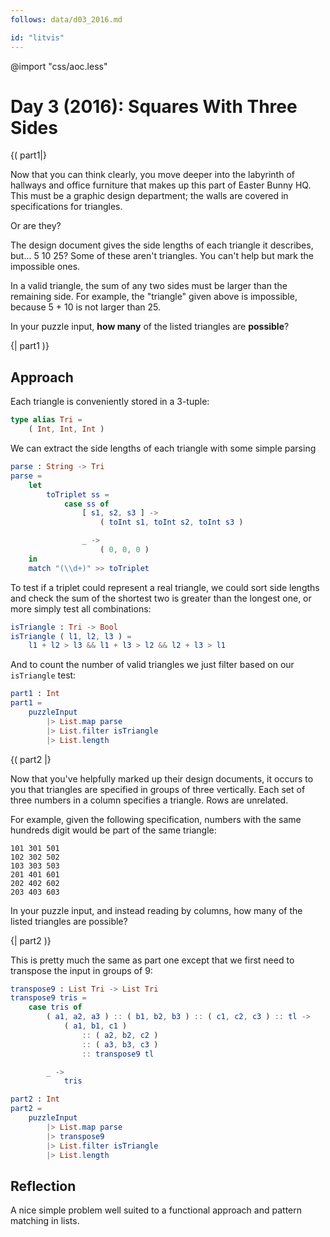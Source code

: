```yaml
---
follows: data/d03_2016.md

id: "litvis"
---
```


@import "css/aoc.less"

# Day 3 (2016): Squares With Three Sides

{( part1|}

Now that you can think clearly, you move deeper into the labyrinth of hallways and office furniture that makes up this part of Easter Bunny HQ. This must be a graphic design department; the walls are covered in specifications for triangles.

Or are they?

The design document gives the side lengths of each triangle it describes, but... 5 10 25? Some of these aren't triangles. You can't help but mark the impossible ones.

In a valid triangle, the sum of any two sides must be larger than the remaining side. For example, the "triangle" given above is impossible, because 5 + 10 is not larger than 25.

In your puzzle input, **how many** of the listed triangles are **possible**?

{| part1 )}

## Approach

Each triangle is conveniently stored in a 3-tuple:

```elm {l}
type alias Tri =
    ( Int, Int, Int )
```

We can extract the side lengths of each triangle with some simple parsing

```elm {l}
parse : String -> Tri
parse =
    let
        toTriplet ss =
            case ss of
                [ s1, s2, s3 ] ->
                    ( toInt s1, toInt s2, toInt s3 )

                _ ->
                    ( 0, 0, 0 )
    in
    match "(\\d+)" >> toTriplet
```

To test if a triplet could represent a real triangle, we could sort side lengths and check the sum of the shortest two is greater than the longest one, or more simply test all combinations:

```elm {l}
isTriangle : Tri -> Bool
isTriangle ( l1, l2, l3 ) =
    l1 + l2 > l3 && l1 + l3 > l2 && l2 + l3 > l1
```

And to count the number of valid triangles we just filter based on our `isTriangle` test:

```elm {l r}
part1 : Int
part1 =
    puzzleInput
        |> List.map parse
        |> List.filter isTriangle
        |> List.length
```

{( part2 |}

Now that you've helpfully marked up their design documents, it occurs to you that triangles are specified in groups of three vertically. Each set of three numbers in a column specifies a triangle. Rows are unrelated.

For example, given the following specification, numbers with the same hundreds digit would be part of the same triangle:

    101 301 501
    102 302 502
    103 303 503
    201 401 601
    202 402 602
    203 403 603

In your puzzle input, and instead reading by columns, how many of the listed triangles are possible?

{| part2 )}

This is pretty much the same as part one except that we first need to transpose the input in groups of 9:

```elm {l}
transpose9 : List Tri -> List Tri
transpose9 tris =
    case tris of
        ( a1, a2, a3 ) :: ( b1, b2, b3 ) :: ( c1, c2, c3 ) :: tl ->
            ( a1, b1, c1 )
                :: ( a2, b2, c2 )
                :: ( a3, b3, c3 )
                :: transpose9 tl

        _ ->
            tris
```

```elm {l r}
part2 : Int
part2 =
    puzzleInput
        |> List.map parse
        |> transpose9
        |> List.filter isTriangle
        |> List.length
```

## Reflection

A nice simple problem well suited to a functional approach and pattern matching in lists.
